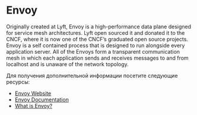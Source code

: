 # Envoy

Originally created at Lyft, Envoy is a high-performance data plane designed for service mesh architectures. Lyft open sourced it and donated it to the CNCF, where it is now one of the CNCF’s graduated open source projects. Envoy is a self contained process that is designed to run alongside every application server. All of the Envoys form a transparent communication mesh in which each application sends and receives messages to and from localhost and is unaware of the network topology.

Для получения дополнительной информации посетите следующие ресурсы:

- [Envoy Website](https://www.envoyproxy.io/)
- [Envoy Documentation](https://www.envoyproxy.io/docs/envoy/latest/start/start)
- [What is Envoy?](https://www.envoyproxy.io/docs/envoy/latest/intro/what_is_envoy)

